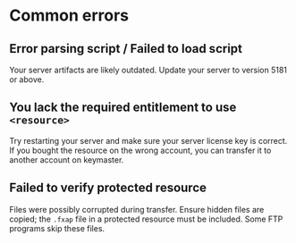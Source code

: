 # Common errors

## Error parsing script / Failed to load script

Your server artifacts are likely outdated. Update your server to version 5181 or above.

## You lack the required entitlement to use `<resource>`

Try restarting your server and make sure your server license key is correct. If you bought the resource on the wrong account, you can transfer it to another account on keymaster.

## Failed to verify protected resource

Files were possibly corrupted during transfer. Ensure hidden files are copied; the `.fxap` file in a protected resource must be included. Some FTP programs skip these files.
